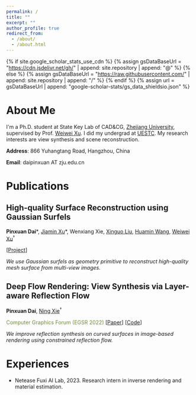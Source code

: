 ```yaml
---
permalink: /
title: ""
excerpt: ""
author_profile: true
redirect_from: 
  - /about/
  - /about.html
---
```


{% if site.google_scholar_stats_use_cdn %}
{% assign gsDataBaseUrl = "https://cdn.jsdelivr.net/gh/" | append: site.repository | append: "@" %}
{% else %}
{% assign gsDataBaseUrl = "https://raw.githubusercontent.com/" | append: site.repository | append: "/" %}
{% endif %}
{% assign url = gsDataBaseUrl | append: "google-scholar-stats/gs_data_shieldsio.json" %}

<span class='anchor' id='about-me'></span>

# About Me 
I'm a Ph.D. student at State Key Lab of CAD&CG, [Zhejiang University](https://www.zju.edu.cn/english/), supervised by Prof. [Weiwei Xu](http://www.cad.zju.edu.cn/home/weiweixu/index.htm). I did my undergrad at [UESTC](https://en.uestc.edu.cn/). My research interests are view synthesis and scene reconstruction.

**Address**: 866 Yuhangtang Road, Hangzhou, China

**Email**: daipinxuan AT zju.edu.cn


<!-- # 🔥 News
- *2022.02*: &nbsp;🎉🎉 Lorem ipsum dolor sit amet, consectetur adipiscing elit. Vivamus ornare aliquet ipsum, ac tempus justo dapibus sit amet. 
- *2022.02*: &nbsp;🎉🎉 Lorem ipsum dolor sit amet, consectetur adipiscing elit. Vivamus ornare aliquet ipsum, ac tempus justo dapibus sit amet.  -->

<span class='anchor' id='publication'></span>

# Publications
<div class='paper-box'>
<!-- <div class='paper-box-image'><div><img src='' alt="sym" width="100%"></div></div> -->
<div class='paper-box-text' markdown="1">

## High-quality Surface Reconstruction using Gaussian Surfels

**Pinxuan Dai**\*, 
[Jiamin Xu](https://superxjm.github.io/)\*,
Wenxiang Xie,
[Xinguo Liu](http://www.cad.zju.edu.cn/home/xgliu"),
[Huamin Wang](https://wanghmin.github.io/index.html),
[Weiwei Xu](http://www.cad.zju.edu.cn/home/weiweixu/index.htm)<sup>†</sup>


<span style="color: rgb(110, 140, 60);"></span>
\[[Project](https://turandai.github.io/projects/gaussian_surfels/)\]
<!-- \[[Paper]()\]
\[[Code]()\] -->

*We use Gaussian surfels as geometry primitive to reconstruct high-quality mesh surface from multi-view images.*
</div>
</div>
<div class='paper-box'>
<!-- <div class='paper-box-image'><div><img src='' alt="sym" width="100%"></div></div> -->
<div class='paper-box-text' markdown="1">

## Deep Flow Rendering: View Synthesis via Layer-aware Reflection Flow

**Pinxuan Dai**, [Ning Xie](http://www.xielab.cn/index.html)<sup>†</sup>

<span style="color: rgb(110, 140, 60);">Computer Graphics Forum (EGSR 2022)</span>
\[[Paper](https://diglib.eg.org/bitstream/handle/10.1111/cgf14593/v41i4pp139-148.pdf)\]
\[[Code](https://github.com/turandai/dfr)\]

*We improve reflection synthesis on curved surfaces in image-based rendering using constrained reflection flow.*
</div>
</div>


<!-- # 🎖 Honors and Awards
- *2021.10* Lorem ipsum dolor sit amet, consectetur adipiscing elit. Vivamus ornare aliquet ipsum, ac tempus justo dapibus sit amet. 
- *2021.09* Lorem ipsum dolor sit amet, consectetur adipiscing elit. Vivamus ornare aliquet ipsum, ac tempus justo dapibus sit amet.  -->

<!-- # 📖 Educations
- *2019.06 - now*, edu1 
- *2015.09 - 2019.06*, edu2 -->

<!-- # 💬 Invited Talks
- *2021.06*, Lorem ipsum dolor sit amet, consectetur adipiscing elit. Vivamus ornare aliquet ipsum, ac tempus justo dapibus sit amet. 
- *2021.03*, Lorem ipsum dolor sit amet, consectetur adipiscing elit. Vivamus ornare aliquet ipsum, ac tempus justo dapibus sit amet.  \| [\[video\]](https://github.com/) -->

<span class='anchor' id='experiences'></span>
# Experiences
- Netease Fuxi AI Lab, 2023. Research intern in inverse rendering and material estimation.